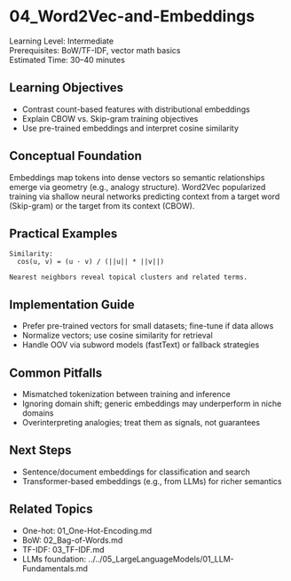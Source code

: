# 04_Word2Vec-and-Embeddings

Learning Level: Intermediate  
Prerequisites: BoW/TF-IDF, vector math basics  
Estimated Time: 30–40 minutes

## Learning Objectives

- Contrast count-based features with distributional embeddings
- Explain CBOW vs. Skip-gram training objectives
- Use pre-trained embeddings and interpret cosine similarity

## Conceptual Foundation

Embeddings map tokens into dense vectors so semantic relationships emerge via geometry (e.g., analogy structure). Word2Vec popularized training via shallow neural networks predicting context from a target word (Skip-gram) or the target from its context (CBOW).

## Practical Examples

```text
Similarity:
  cos(u, v) = (u · v) / (||u|| * ||v||)

Nearest neighbors reveal topical clusters and related terms.
```

## Implementation Guide

- Prefer pre-trained vectors for small datasets; fine-tune if data allows
- Normalize vectors; use cosine similarity for retrieval
- Handle OOV via subword models (fastText) or fallback strategies

## Common Pitfalls

- Mismatched tokenization between training and inference
- Ignoring domain shift; generic embeddings may underperform in niche domains
- Overinterpreting analogies; treat them as signals, not guarantees

## Next Steps

- Sentence/document embeddings for classification and search
- Transformer-based embeddings (e.g., from LLMs) for richer semantics

## Related Topics

- One-hot: 01_One-Hot-Encoding.md
- BoW: 02_Bag-of-Words.md
- TF-IDF: 03_TF-IDF.md
- LLMs foundation: ../../05_LargeLanguageModels/01_LLM-Fundamentals.md
